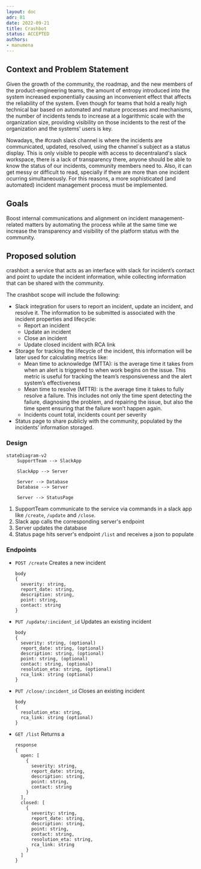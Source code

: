 ```yaml
---
layout: doc
adr: 81
date: 2022-09-21
title: Crashbot
status: ACCEPTED
authors:
- manumena
---
```


## Context and Problem Statement

Given the growth of the community, the roadmap, and the new members of the product-engineering teams, the amount of entropy introduced into the system increased exponentially causing an inconvenient effect that affects the reliability of the system. Even though for teams that hold a really high technical bar based on automated and mature processes and mechanisms, the number of incidents tends to increase at a logarithmic scale with the organization size, providing visibility on those incidents to the rest of the organization and the systems’ users is key.

Nowadays, the #crash slack channel is where the incidents are communicated, updated, resolved, using the channel`s subject as a status display. This is only visible to people with access to decentraland's slack workspace, there is a lack of transparency there, anyone should be able to know the status of our incidents, community members need to. Also, it can get messy or difficult to read, specially if there are more than one incident ocurring simultaneously. For this reasons, a more sophisticated (and automated) incident management process must be implemented.

## Goals

Boost internal communications and alignment on incident management-related matters by automating the process while at the same time we increase the transparency and visibility of the platform status with the community.

## Proposed solution

crashbot: a service that acts as an interface with slack for incident’s contact and point to update the incident information, while collecting information that can be shared with the community.

The crashbot scope will include the following:

- Slack integration for users to report an incident, update an incident, and resolve it. The information to be submitted is associated with the incident properties and lifecycle:
    - Report an incident
    - Update an incident
    - Close an incident
    - Update closed incident with RCA link
- Storage for tracking the lifecycle of the incident, this information will be later used for calculating metrics like:
    - Mean time to acknowledge (MTTA): is the average time it takes from when an alert is triggered to when work begins on the issue. This metric is useful for tracking the team’s responsiveness and the alert system’s effectiveness
    - Mean time to resolve (MTTR): is the average time it takes to fully resolve a failure. This includes not only the time spent detecting the failure, diagnosing the problem, and repairing the issue, but also the time spent ensuring that the failure won’t happen again.
    - Incidents count total, incidents count per severity
- Status page to share publicly with the community, populated by the incidents’ information storaged.

### Design
```mermaid
stateDiagram-v2
    SupportTeam --> SlackApp
    
    SlackApp --> Server
    
    Server --> Database
    Database --> Server

    Server --> StatusPage
```

1. SupportTeam communicate to the service via commands in a slack app like `/create`, `/update` and `/close`.
2. Slack app calls the corresponding server's endpoint
3. Server updates the database
4. Status page hits server's endpoint `/list` and receives a json to populate

### Endpoints

- `POST /create` Creates a new incident
  ```
  body
  { 
    severity: string,
    report_date: string,
    description: string,
    point: string,
    contact: string
  }
  ```

- `PUT /update/:incident_id` Updates an existing incident
  ```
  body
  { 
    severity: string, (optional)
    report_date: string, (optional)
    description: string, (optional)
    point: string, (optional)
    contact: string, (optional)
    resolution_eta: string, (optional)
    rca_link: string (optional)
  }
  ```
- `PUT /close/:incident_id` Closes an existing incident
  ```
  body
  { 
    resolution_eta: string,
    rca_link: string (optional)
  }
  ```

- `GET /list` Returns a 
  ```
  response
  {
    open: [
      {
        severity: string,
        report_date: string,
        description: string,
        point: string,
        contact: string
      }
    ],
    closed: [
      {
        severity: string,
        report_date: string,
        description: string,
        point: string,
        contact: string,
        resolution_eta: string,
        rca_link: string
      }
    ]
  }
  ```
